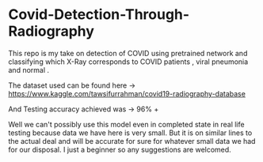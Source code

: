 # Covid-Detection-Through-Radiography
This repo is my take on detection of COVID using pretrained network and classifying which X-Ray corresponds to  COVID patients , viral pneumonia and normal . 

The dataset used can be found here -> https://www.kaggle.com/tawsifurrahman/covid19-radiography-database

And Testing accuracy achieved was -> 96% +  


Well we can't possibly use this model even in completed state in real life testing because data we have here is very small. But it is on similar lines to the actual deal and will be accurate for sure for whatever small data we had for our disposal.
I just a beginner so any suggestions are welcomed.
